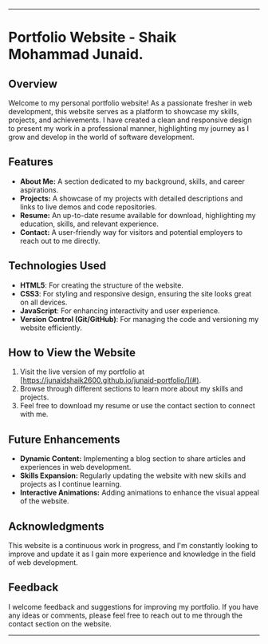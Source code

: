 ___
# Portfolio Website - Shaik Mohammad Junaid.

## Overview
Welcome to my personal portfolio website! As a passionate fresher in web development, this website serves as a platform to showcase my skills, projects, and achievements. I have created a clean and responsive design to present my work in a professional manner, highlighting my journey as I grow and develop in the world of software development.

## Features
- **About Me:** A section dedicated to my background, skills, and career aspirations.
- **Projects:** A showcase of my projects with detailed descriptions and links to live demos and code repositories.
- **Resume:** An up-to-date resume available for download, highlighting my education, skills, and relevant experience.
- **Contact:** A user-friendly way for visitors and potential employers to reach out to me directly.

## Technologies Used
- **HTML5**: For creating the structure of the website.
- **CSS3**: For styling and responsive design, ensuring the site looks great on all devices.
- **JavaScript**: For enhancing interactivity and user experience.
- **Version Control (Git/GitHub)**: For managing the code and versioning my website efficiently.

## How to View the Website
1. Visit the live version of my portfolio at [https://junaidshaik2600.github.io/junaid-portfolio/](#).
2. Browse through different sections to learn more about my skills and projects.
3. Feel free to download my resume or use the contact section to connect with me.

## Future Enhancements
- **Dynamic Content:** Implementing a blog section to share articles and experiences in web development.
- **Skills Expansion:** Regularly updating the website with new skills and projects as I continue learning.
- **Interactive Animations:** Adding animations to enhance the visual appeal of the website.

## Acknowledgments
This website is a continuous work in progress, and I'm constantly looking to improve and update it as I gain more experience and knowledge in the field of web development.

## Feedback
I welcome feedback and suggestions for improving my portfolio. If you have any ideas or comments, please feel free to reach out to me through the contact section on the website.

---
